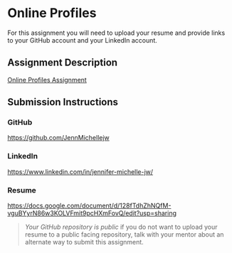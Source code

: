 # Online Profiles
For this assignment you will need to upload your resume and provide links to your GitHub account and your LinkedIn account.

## Assignment Description
[Online Profiles Assignment](https://education.launchcode.org/liftoff/modules/assignments/online-profiles)

## Submission Instructions
 
### GitHub
https://github.com/JennMichellejw
 
### LinkedIn
https://www.linkedin.com/in/jennifer-michelle-jw/

### Resume
https://docs.google.com/document/d/128fTdhZhNQfM-vguBYyrN86w3KOLVFmit9pcHXmFovQ/edit?usp=sharing

> *Your GitHub repository is public* if you do not want to upload your resume to a public facing repository, talk with your mentor about an alternate way to submit this assignment.
